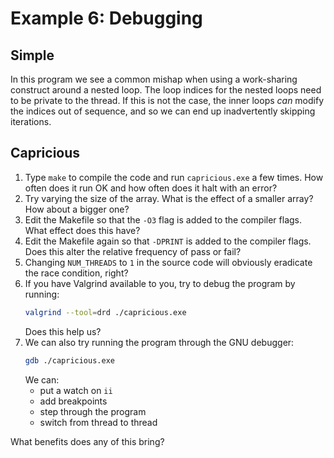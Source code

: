 Example 6: Debugging
========

Simple
------

In this program we see a common mishap when using a work-sharing construct around a nested loop.
The loop indices for the nested loops need to be private to the thread.
If this is not the case, the inner loops _can_ modify the indices out of sequence, and so we can end up inadvertently skipping iterations.

Capricious
----------

1. Type `make` to compile the code and run `capricious.exe` a few times.
   How often does it run OK and how often does it halt with an error?
2. Try varying the size of the array.
   What is the effect of a smaller array? How about a bigger one?
3. Edit the Makefile so that the `-O3` flag is added to the compiler flags.
   What effect does this have?
4. Edit the Makefile again so that `-DPRINT` is added to the compiler flags.
   Does this alter the relative frequency of pass or fail?
5. Changing `NUM_THREADS` to `1` in the source code will obviously eradicate the race condition, right?
6. If you have Valgrind available to you, try to debug the program by running:
   ```bash
   valgrind --tool=drd ./capricious.exe
   ```
   Does this help us?
7. We can also try running the program through the GNU debugger:
   ```bash
   gdb ./capricious.exe
   ```
   We can:
     - put a watch on `ii`
     - add breakpoints
     - step through the program
     - switch from thread to thread

  What benefits does any of this bring?

